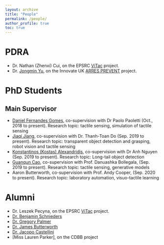 ```yaml
---
layout: archive
title: "People"
permalink: /people/
author_profile: true
toc: true
---
```


# PDRA
* Dr. Nathan (Zhenxi) Cui, on the EPSRC [ViTac](https://gow.epsrc.ukri.org/NGBOViewGrant.aspx?GrantRef=EP/T033517/2) project.
* Dr. [Jongmin Yu](https://sites.google.com/view/jongmin-yu-cv/home), on the Innovate UK [ARRES PREVENT](https://www.robotiz3d.com/smart.html) project.

# PhD Students
## Main Supervisor
* [Daniel Fernandes Gomes](https://danfergo.github.io/), co-supervision with Dr Paolo Paoletti (Oct., 2018 to present). Research topic: tactile sensing, simulation of tactile sensing
* [Jiaqi Jiang](https://jiaqirobot.org/), co-supervision with Dr. Thanh-Toan Do (Sep. 2019 to present). Research topic: transparent object detection and grasping, robot vision and tactile sensing 
* [Konstantinos (Kostas) Alexandridis](https://kostas1515.github.io/), co-supervision with Dr Anh Nguyen (Sep. 2019 to present). Research topic: Long-tail object detection
* [Guanqun Cao](https://smartguan.org/), co-supervision with Prof. Danuashka Bollegala, (Sep. 2019 to present). Research topic: tactile sensing, generative models
* Aaron Butterworth, co-supervision with Prof. Andy Cooper, (Sep. 2020 to present). Research topic: laboratory automation, visuo-tactile learning

# Alumni
* Dr. Leszek Pecyna, on the EPSRC [ViTac](https://gow.epsrc.ukri.org/NGBOViewGrant.aspx?GrantRef=EP/T033517/2) project.
* [Dr. Benjamin Schnieders](https://cgi.csc.liv.ac.uk/~bsc/)
* [Dr. Gregory Palmer](https://gjp1203.github.io/)
* [Dr. James Butterworth](https://github.com/jamesbut)
* [Dr. Jacopo Castellini](https://cgi.csc.liv.ac.uk/~jacopo/)
* [Miss Lauren Parker], on the CDBB project
